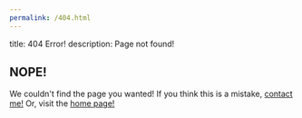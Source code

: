```yaml
---
permalink: /404.html
---
```

title: 404 Error!
description: Page not found!
## NOPE!

We couldn't find the page you wanted! If you think this is a mistake, [contact me!](hendricmax@icloud.com) Or, visit the [home page!](https://hendricomaximus.github.io/)
